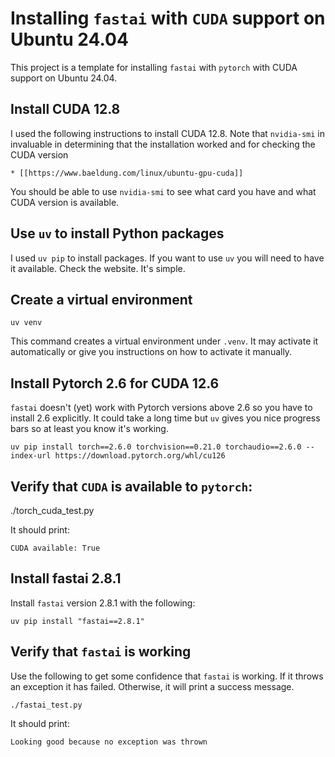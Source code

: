# Installing `fastai` with `CUDA` support on Ubuntu 24.04

This project is a template for installing `fastai` with `pytorch` with CUDA
support on Ubuntu 24.04.

## Install CUDA 12.8

I used the following instructions to install CUDA 12.8. Note that `nvidia-smi`
in invaluable in determining that the installation worked and for checking
the CUDA version

    * [[https://www.baeldung.com/linux/ubuntu-gpu-cuda]]

You should be able to use `nvidia-smi` to see what card you have and what
CUDA version is available.

## Use `uv` to install Python packages

I used `uv pip` to install packages. If you want to use `uv` you will need to
have it available. Check the website. It's simple.

## Create a virtual environment

```
uv venv
```
This command creates a virtual environment under `.venv`. It may activate it
automatically or give you instructions on how to activate it manually.

## Install Pytorch 2.6 for CUDA 12.6

`fastai` doesn't (yet) work with Pytorch versions above 2.6 so you have to
install 2.6 explicitly. It could take a long time but `uv` gives you nice
progress bars so at least you know it's working.

```
uv pip install torch==2.6.0 torchvision==0.21.0 torchaudio==2.6.0 --index-url https://download.pytorch.org/whl/cu126
```

## Verify that `CUDA` is available to `pytorch`:

./torch_cuda_test.py

It should print:
```
CUDA available: True
```

## Install fastai 2.8.1

Install `fastai` version 2.8.1 with the following:

```
uv pip install "fastai==2.8.1"
```

## Verify that `fastai` is working

Use the following to get some confidence that `fastai` is working. If it throws
an exception it has failed. Otherwise, it will print a success message.

```
./fastai_test.py
```

It should print:
```
Looking good because no exception was thrown
```
